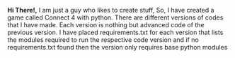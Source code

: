 **Hi There!,**
I am just a guy who likes to create stuff,
So, I have created a game called Connect 4 with python. There are different versions of codes that I have made. Each version is nothing but advanced code of the previous version. I have placed requirements.txt for each version that lists the modules required to run the respective code version and if no requirements.txt found then the version only requires base python modules

